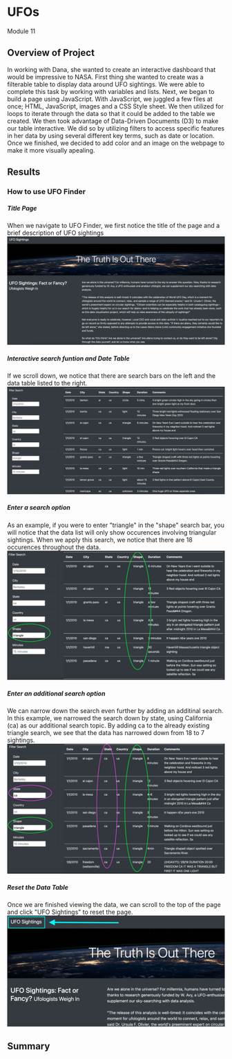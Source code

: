# UFOs
Module 11

## Overview of Project
In working with Dana, she wanted to create an interactive dashboard that would be impressive to NASA. First thing she wanted to create was a filterable table to display data around UFO sightings. We were able to complete this task by working with variables and lists. Next, we began to build a page using JavaScript. With JavaScript, we juggled a few files at once; HTML, JavaScript, images and a CSS Style sheet. We then utilized for loops to iterate through the data so that it could be added to the table we created. We then took advantage of Data-Driven Documents (D3) to make our table interactive. We did so by utilizing filters to access specific features in her data by using several different key terms, such as date or location. Once we finished, we decided to add color and an image on the webpage to make it more visually apealing.

## Results
### How to use UFO Finder
##### Title Page
When we navigate to UFO Finder, we first notice the title of the page and a brief description of UFO sightings
![alt text](UFOFinderScreenshots/Results1.png)

##### Interactive search funtion and Date Table
If we scroll down, we notice that there are search bars on the left and the data table listed to the right.
![alt text](UFOFinderScreenshots/Results2.png)

##### Enter a search option
As an example, if you were to enter "triangle" in the "shape" search bar, you will notice that the data list will only show occurences involving triangular sightings. When we apply this search, we notice that there are 18 occurences throughout the data.
![alt text](UFOFinderScreenshots/Results3.png)

##### Enter an additional search option
We can narrow down the search even further by adding an additinal search. In this example, we narrowed the search down by state, using California (ca) as our additional search topic. By adding ca to the already existing triangle search, we see that the data has narrowed down from 18 to 7 sightings.
![alt text](UFOFinderScreenshots/Results4.png)

##### Reset the Data Table
Once we are finished viewing the data, we can scroll to the top of the page and click "UFO Sightings" to reset the page.
![alt text](UFOFinderScreenshots/Results5.png)

## Summary
